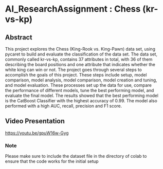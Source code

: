 # AI_ResearchAssignment : Chess (kr-vs-kp)

## Abstract
This project explores the Chess (King-Rook vs. King-Pawn) data set, using pycaret to build and evaluate the classification of the data set. The data set, commonly called kr-vs-kp, contains 37 attributes in total, with 36 of them describing the board positions and one attribute that indicates whether the white king can win or not. The project goes through several steps to accomplish the goals of this project. These steps include setup, model comparison, model analysis, model comparison, model creation and tuning, and model evaluation. These processes set up the data for use, compare the performance of different models, tune the best performing model, and evaluate the final model. The results showed that the best performing model is the CatBoost Classifier with the highest accuracy of 0.99. The model also performed with a high AUC, recall, precision and F1 score.

## Video Presentation
https://youtu.be/gpuW16w-Gyg

### Note
Please make sure to include the dataset file in the directory of colab to ensure that the code works for the initial setup
